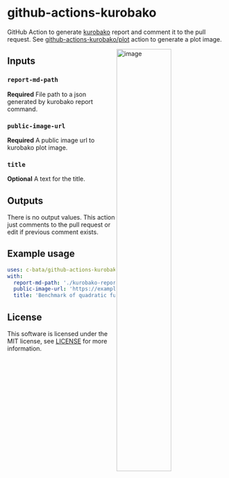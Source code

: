 # github-actions-kurobako

GitHub Action to generate [kurobako](https://github.com/sile/kurobako) report and comment it to the pull request.
See [github-actions-kurobako/plot](./plot) action to generate a plot image.

<img src="https://user-images.githubusercontent.com/5564044/72664009-33d0eb80-3a3c-11ea-8ada-0b6ac7522cd7.png" alt="image" align="right" width="50%">

## Inputs

### `report-md-path`

**Required** File path to a json generated by kurobako report command.

### `public-image-url`

**Required**  A public image url to kurobako plot image.

### `title`

**Optional** A text for the title.

## Outputs

There is no output values.
This action just comments to the pull request or edit if previous comment exists.

## Example usage

```yaml
uses: c-bata/github-actions-kurobako@master
with:
  report-md-path: './kurobako-report.md'
  public-image-url: 'https://example.com/public-image-url.png'
  title: 'Benchmark of quadratic function'
```

## License

This software is licensed under the MIT license, see [LICENSE](./LICENSE) for more information.
